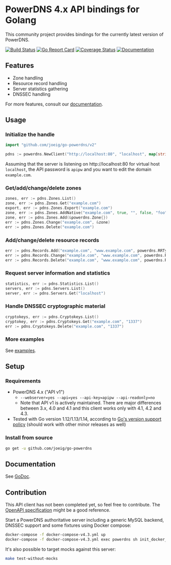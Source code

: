 # PowerDNS 4.x API bindings for Golang

This community project provides bindings for the currently latest version of PowerDNS.

[![Build Status](https://github.com/joeig/go-powerdns/workflows/Tests/badge.svg)](https://github.com/joeig/go-powerdns/actions)
[![Go Report Card](https://goreportcard.com/badge/github.com/joeig/go-powerdns)](https://goreportcard.com/report/github.com/joeig/go-powerdns)
[![Coverage Status](https://coveralls.io/repos/github/joeig/go-powerdns/badge.svg?branch=master)](https://coveralls.io/github/joeig/go-powerdns?branch=master)
[![Documentation](https://godoc.org/github.com/joeig/go-powerdns?status.svg)](https://pkg.go.dev/github.com/joeig/go-powerdns/v2)

## Features

* Zone handling
* Resource record handling
* Server statistics gathering
* DNSSEC handling

For more features, consult our [documentation](https://godoc.org/github.com/joeig/go-powerdns).

## Usage

### Initialize the handle

```go
import "github.com/joeig/go-powerdns/v2"

pdns := powerdns.NewClient("http://localhost:80", "localhost", map[string]string{"X-API-Key": "apipw"}, nil)
```

Assuming that the server is listening on http://localhost:80 for virtual host `localhost`, the API password is `apipw` and you want to edit the domain `example.com`.

### Get/add/change/delete zones

```go
zones, err := pdns.Zones.List()
zone, err := pdns.Zones.Get("example.com")
export, err := pdns.Zones.Export("example.com")
zone, err := pdns.Zones.AddNative("example.com", true, "", false, "foo", "foo", true, []string{"ns.foo.tld."})
zone, err := pdns.Zones.Add(&powerdns.Zone{})
err := pdns.Zones.Change("example.com", &zone)
err := pdns.Zones.Delete("example.com")
```

### Add/change/delete resource records

```go
err := pdns.Records.Add("example.com", "www.example.com", powerdns.RRTypeAAAA, 60, []string{"::1"})
err := pdns.Records.Change("example.com", "www.example.com", powerdns.RRTypeAAAA, 3600, []string{"::1"})
err := pdns.Records.Delete("example.com", "www.example.com", powerdns.RRTypeA)
```

### Request server information and statistics

```go
statistics, err := pdns.Statistics.List()
servers, err := pdns.Servers.List()
server, err := pdns.Servers.Get("localhost")
```

### Handle DNSSEC cryptographic material

```go
cryptokeys, err := pdns.Cryptokeys.List()
cryptokey, err := pdns.Cryptokeys.Get("example.com", "1337")
err := pdns.Cryptokeys.Delete("example.com", "1337")
```

### More examples

See [examples](https://github.com/joeig/go-powerdns/tree/master/examples).

## Setup

### Requirements

- PowerDNS 4.x ("API v1")
  - `--webserver=yes --api=yes --api-key=apipw --api-readonly=no`
  - Note that API v1 is actively maintained. There are major differences between 3.x, 4.0 and 4.1 and this client works only with 4.1, 4.2 and 4.3.
- Tested with Go version 1.12/1.13/1.14, according to [Go's version support policy](https://golang.org/doc/devel/release.html#policy) (should work with other minor releases as well)

### Install from source

```bash
go get -u github.com/joeig/go-powerdns
```

## Documentation

See [GoDoc](https://godoc.org/github.com/joeig/go-powerdns).

## Contribution

This API client has not been completed yet, so feel free to contribute. The [OpenAPI specification](https://github.com/PowerDNS/pdns/blob/master/docs/http-api/swagger/authoritative-api-swagger.yaml) might be a good reference.

Start a PowerDNS authoritative server including a generic MySQL backend, DNSSEC support and some fixtures using Docker compose:

```bash
docker-compose -f docker-compose-v4.3.yml up
docker-compose -f docker-compose-v4.3.yml exec powerdns sh init_docker_fixtures.sh
```

It's also possible to target mocks against this server:

```bash
make test-without-mocks
```
